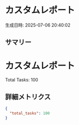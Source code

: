 # カスタムレポート

生成日時: 2025-07-06 20:40:02

## サマリー

# カスタムレポート

Total Tasks: 100

## 詳細メトリクス
```json
{
  "total_tasks": 100
}
```